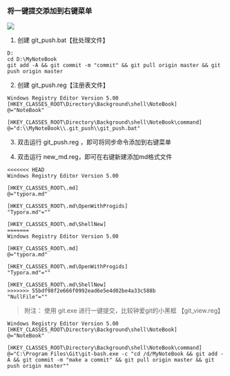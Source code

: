 ### 将一键提交添加到右键菜单

![](https://raw.githubusercontent.com/want-u/pictures/master/20201218011328.png)

1. 创建 git_push.bat【批处理文件】

```
D:
cd D:\MyNoteBook
git add -A && git commit -m "commit" && git pull origin master && git push origin master

```


2. 创建 git_push.reg【注册表文件】

```
Windows Registry Editor Version 5.00
[HKEY_CLASSES_ROOT\Directory\Background\shell\NoteBook]
@="NoteBook"

[HKEY_CLASSES_ROOT\Directory\Background\shell\NoteBook\command]
@="d:\\MyNoteBook\\.git_push\\git_push.bat"
```


3. 双击运行 git_push.reg ，即可将同步命令添加到右键菜单


4. 双击运行 new_md.reg，即可在右键新建添加md格式文件

```
<<<<<<< HEAD
Windows Registry Editor Version 5.00

[HKEY_CLASSES_ROOT\.md]
@="typora.md"

[HKEY_CLASSES_ROOT\.md\OpenWithProgids]
"Typora.md"=""

[HKEY_CLASSES_ROOT\.md\ShellNew]
=======
Windows Registry Editor Version 5.00

[HKEY_CLASSES_ROOT\.md]
@="typora.md"

[HKEY_CLASSES_ROOT\.md\OpenWithProgids]
"Typora.md"=""

[HKEY_CLASSES_ROOT\.md\ShellNew]
>>>>>>> 55bdf98f2e666f0992ead6e5e4d02be4a33c588b
"NullFile"=""
```

> 附注： 使用 git.exe 进行一键提交，比较钟爱git的小黑框
> 【git_view.reg】

```
Windows Registry Editor Version 5.00
[HKEY_CLASSES_ROOT\Directory\Background\shell\NoteBook]
@="NoteBook"

[HKEY_CLASSES_ROOT\Directory\Background\shell\NoteBook\command]
@="C:\Program Files\Git\git-bash.exe -c "cd /d/MyNoteBook && git add -A && git commit -m "make a commit" && git pull origin master && git push origin master""

```

